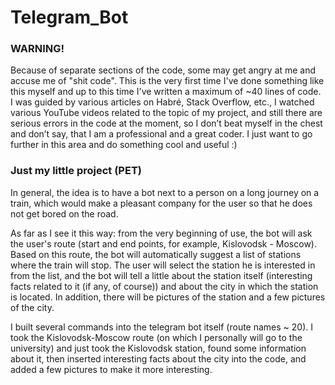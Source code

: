 # Telegram_Bot
### WARNING!

Because of separate sections of the code, some may get angry at me and accuse me of "shit code". This is the very first time I've done something like this myself and up to this time I've written a maximum of ~40 lines of code. I was guided by various articles on Habré, Stack Overflow, etc., I watched various YouTube videos related to the topic of my project, and still there are serious errors in the code at the moment, so I don’t beat myself in the chest and don’t say, that I am a professional and a great coder. I just want to go further in this area and do something cool and useful :)

### Just my little project (PET)

In general, the idea is to have a bot next to a person on a long journey on a train, which would make a pleasant company for the user so that he does not get bored on the road.

As far as I see it this way: from the very beginning of use, the bot will ask the user's route (start and end points, for example, Kislovodsk - Moscow). Based on this route, the bot will automatically suggest a list of stations where the train will stop. The user will select the station he is interested in from the list, and the bot will tell a little about the station itself (interesting facts related to it (if any, of course)) and about the city in which the station is located. In addition, there will be pictures of the station and a few pictures of the city.

I built several commands into the telegram bot itself (route names ~ 20). I took the Kislovodsk-Moscow route (on which I personally will go to the university) and just took the Kislovodsk station, found some information about it, then inserted interesting facts about the city into the code, and added a few pictures to make it more interesting.
